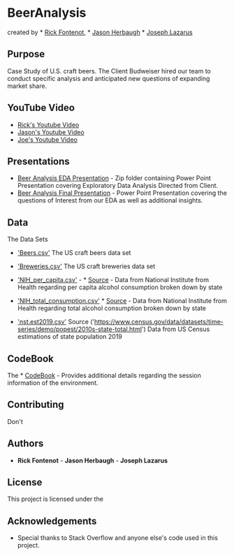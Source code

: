 # BeerAnalysis 
created by * [Rick Fontenot](https://github.com/rickfontenot), * [Jason Herbaugh](GitHuburl.com/jason) * [Joseph Lazarus](https://github.com/JoeLazarus)

## Purpose

Case Study of U.S. craft beers. The Client Budweiser hired our team to conduct specific analysis and anticipated new questions of expanding market share.

## YouTube Video

* [Rick's Youtube Video](www.youtube.com) 
* [Jason's Youtube Video](www.youtube.com) 
* [Joe's Youtube Video](www.youtube.com)

## Presentations

* [Beer Analysis EDA Presentation](https://github.com/rickfontenot/DS6306_Study1/blob/main/Case%20Study%201%20EDA.ppt.zip) - Zip folder containing Power Point Presentation covering Exploratory Data Analysis Directed from Client.
* [Beer Analysis Final Presentation](GitHubUrl) - Power Point Presentation covering the questions of Interest from our EDA as well as additional insights.

## Data
The Data Sets

* ['Beers.csv']('https://github.com/rickfontenot/DS6306_Study1/blob/main/Beers.csv')  The US craft beers data set

* ['Breweries.csv']('https://github.com/rickfontenot/DS6306_Study1/blob/main/Breweries.csv') The US craft breweries data set

* ['NIH_per_capita.csv'](https://github.com/rickfontenot/DS6306_Study1/blob/main/NIH_per_capita.csv) - * [Source]('https://vinepair.com/articles/map-states-drink-beer-america-2020/') - Data from National Institute from Health regarding per capita alcohol consumption broken down by state

* ['NIH_total_consumption.csv'](GithubURL)  * [Source](https://vinepair.com/articles/map-states-drink-beer-america-2020/) - Data from National Institute from Health regarding total alcohol consumption broken down by state

* ['nst.est2019.csv'](https://github.com/rickfontenot/DS6306_Study1/blob/main/nst-est2019.csv) Source ('https://www.census.gov/data/datasets/time-series/demo/popest/2010s-state-total.html') Data from US Census estimations of state population 2019

## CodeBook

The * [CodeBook]('https://github.com/rickfontenot/DS6306_Study1/blob/main/Case%20Study%2001%20Codebook.xlsx') - Provides additional details regarding the session information of the environment.

## Contributing

Don't 

## Authors

* **Rick Fontenot** - **Jason Herbaugh** - **Joseph Lazarus**

## License
This project is licensed under the 

## Acknowledgements

* Special thanks to Stack Overflow and anyone else's code used in this project. 
